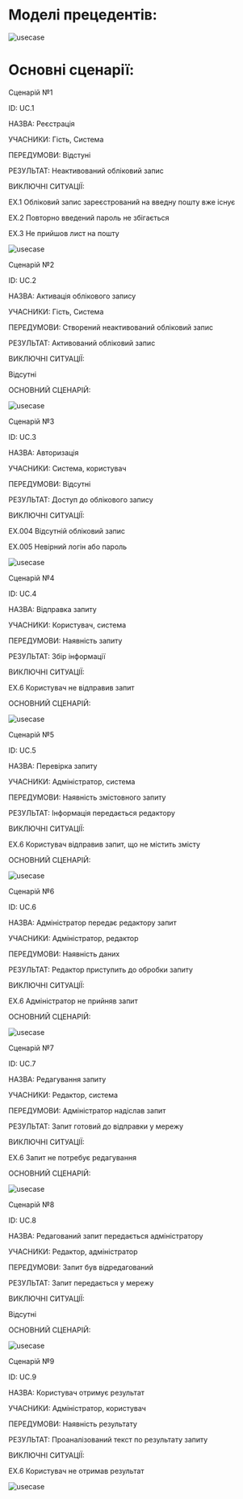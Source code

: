 
# Моделі прецедентів:

![usecase](http://www.plantuml.com/plantuml/png/LL6nKi904EtlAswmfX1wXeuFSEXeCdXK66ToIMS1Hh1XXXbrA2pKJy1892CGVc7tZtnx7YHEYhntj--ztRskZOCeJcx6AXZ6jv5kq3ElUChtl6ZemEfUOcnyldkbaYTKkFkKCbhpewlgMnCffUIdcqdphkDrIYNM30DheFtW5toYd40tHyhIQQzwbxMgEHtumQNiJrM3KDCH1wNcAUK0cNJejIrzOSneP4mzwebdlAADvbGahbtAQS_fdwXV3tmNPvvHIHlwHjK13ImrwAVq2LhI5w87eNY8qzcbYgxStjnuXJJldK1psd9AErx0OYq6SAEjfWo5Hqa1sacq4nQObae1EFp19P1FR5V3AhTWMNP7DlYVjavFCGR5k9u9RddiI5jrJNYDn_y5)


# Основні сценарії:

Сценарій №1

ID: UC.1

НАЗВА: Реєстрація

УЧАСНИКИ: Гість, Система

ПЕРЕДУМОВИ: Відстуні

РЕЗУЛЬТАТ: Неактивований обліковий запис

ВИКЛЮЧНІ СИТУАЦІЇ:

EХ.1 Обліковий запис зареєстрований на введну пошту вже існує

EХ.2 Повторно введений пароль не збігається

EХ.3 Не прийшов лист на пошту  

![usecase](http://www.plantuml.com/plantuml/png/fPDFJi9G4CRtdE85jyP4tLbZs7W7jnX1JHGCrbqN22Iw83On11AZCTpWYHHhIyiLPcxartbGAOAIsEGbVVFdDzDlfeLhkrYpRoulSWuzKSnrylcM6zoa0Mc-St9g-aXSUjjJz09_8ucc06yTHH5fXVU8OffGm4sLfnvf43tk2BC-fKeMktbBS0xrJKtoQ4pQMQX1Gw5pIveR0mjBoAwY3pWdA3P0IGydOjSGbt-9cWS_mXW3v2EWhP0UuWH9ZnGB2cN0vli4a2R2f2KYvFPcvgPC9zoGmf30-bMgzLLghw7IAtAHZ_9TPBiPjRxxg5JjaggTdvxPQgDSBk99NVl71ugUqT48ElY9D1dNuT7Mzg9X9pMKAYV2dk-eZpv1GJSFPZCyqecy1ewZOVFfK-7o1lsw58WPfjbSyR7MQYGo8XecOnUTMaBGHlu5ACuxnNDOYF9Znp0Qdq8pdD08BGkzR0lKR0Evnpq4eD1GciCKu1bbb_7Vqk-kLbfU_lnlgrTMhe1S_EHV)

Сценарій №2

ID: UC.2

НАЗВА: Активація облікового запису

УЧАСНИКИ: Гість, Система

ПЕРЕДУМОВИ: Створений неактивований обліковий запис

РЕЗУЛЬТАТ: Активований обліковий запис

ВИКЛЮЧНІ СИТУАЦІЇ:

Відсутні

ОСНОВНИЙ СЦЕНАРІЙ:

![usecase](http://www.plantuml.com/plantuml/png/XP11Ze9044NtdABFCMouoYGpknarYhjU2CJemaHZZ0iJOxn1G-o88725NpUoYZO4Lx0gglz_lwg2MVWz3UV_Vvx62JKja5D4CIN8O6YbFVN-MbttzwLmWMMrfILgt92pPwDGmIWqp5aBm-_hztHaNI49BVkWKBgm3zcPdsBfet2Y3XcniOJXHaLRvz6uEWGidZ2w3zfnLYnPb0YcHegIHoYuohZzKBWph16_FxXNfcG0WRWy1-09aJApWkrlqHQ3vnnFV2_u7VtmxLy0)

Сценарій №3

ID: UC.3

НАЗВА: Авторизація

УЧАСНИКИ: Система, користувач

ПЕРЕДУМОВИ: Відсутні

РЕЗУЛЬТАТ: Доступ до облікового запису

ВИКЛЮЧНІ СИТУАЦІЇ:

EХ.004 Відсутній обліковий запис

EХ.005 Невірний логін або пароль 

![usecase](http://www.plantuml.com/plantuml/png/ZPBFIiD04CRlUOgXtZtfnOZquZjuhTYgeAtKUCiXjegNGg183gA8-08nDfh-oUOLldaZFrQRcbB_B0HcPsP_-tsPhPzxZQvtSNhY-BY3qG2PNcfF-qWGwutloDUoVULkI_30UW_ineJHhI17B8np61IOQ5zg6EgrHXZLN7lGnzCd7IbcYFqb6aQMerTMnem0PgOQ2jvPB8XD24_vvHhEYQiqotVma4b3KCQ6WM3ApIirvQAH41hpjE4j0_TNRrLRpqY862jR_c7j4Qa6pFEC1XfMB2vkRNUyfdIF3uyyMMkr6bnbQNj_Ht0FWpVApq0_bTBktlh6ScApJ3JR1vQzIX4dXe9HJ2P_T3b4WnVk8xesh6GOpqT0Yml5FmH_lgFEcUlKAOkFxWC0)

Сценарій №4 

ID: UC.4

НАЗВА: Відправка запиту 

УЧАСНИКИ: Користувач, система

ПЕРЕДУМОВИ: Наявність запиту

РЕЗУЛЬТАТ: Збір інформації

ВИКЛЮЧНІ СИТУАЦІЇ:

EX.6 Користувач не відправив запит


ОСНОВНИЙ СЦЕНАРІЙ:

![usecase]()


Сценарій №5

ID: UC.5

НАЗВА: Перевірка запиту

УЧАСНИКИ: Адміністратор, система

ПЕРЕДУМОВИ: Наявність змістовного запиту

РЕЗУЛЬТАТ: Інформація передається редактору

ВИКЛЮЧНІ СИТУАЦІЇ:

EX.6 Користувач відправив запит, що не містить змісту

ОСНОВНИЙ СЦЕНАРІЙ:

![usecase]()


Сценарій №6

ID: UC.6

НАЗВА: Адміністратор передає редактору запит

УЧАСНИКИ: Адміністратор, редактор

ПЕРЕДУМОВИ: Наявність даних

РЕЗУЛЬТАТ: Редактор приступить до обробки запиту

ВИКЛЮЧНІ СИТУАЦІЇ:

EX.6 Адміністратор не прийняв запит

ОСНОВНИЙ СЦЕНАРІЙ:


![usecase]()


Сценарій №7

ID: UC.7

НАЗВА: Редагування запиту

УЧАСНИКИ: Редактор, система

ПЕРЕДУМОВИ: Адміністратор надіслав запит

РЕЗУЛЬТАТ: Запит готовий до відправки у мережу

ВИКЛЮЧНІ СИТУАЦІЇ:

EX.6 Запит не потребує редагування

ОСНОВНИЙ СЦЕНАРІЙ:


![usecase]()


Сценарій №8

ID: UC.8

НАЗВА: Редагований запит передається адміністратору

УЧАСНИКИ: Редактор, адміністратор

ПЕРЕДУМОВИ: Запит був відредагований

РЕЗУЛЬТАТ: Запит передається у мережу

ВИКЛЮЧНІ СИТУАЦІЇ:

Відсутні

ОСНОВНИЙ СЦЕНАРІЙ:


![usecase]()



Сценарій №9

ID: UC.9

НАЗВА: Користувач отримує результат

УЧАСНИКИ: Адміністратор, користувач

ПЕРЕДУМОВИ: Наявність результату

РЕЗУЛЬТАТ: Проаналізований текст по результату запиту

ВИКЛЮЧНІ СИТУАЦІЇ:

EX.6 Користувач не отримав результат

![usecase]()




